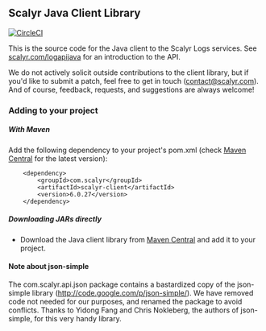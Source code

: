 Scalyr Java Client Library
---
[![CircleCI](https://circleci.com/gh/scalyr/Scalyr-Java-Client/tree/master.svg?style=svg)](https://circleci.com/gh/scalyr/Scalyr-Java-Client/tree/master)

This is the source code for the Java client to the Scalyr Logs services.
See [scalyr.com/logapijava](https://www.scalyr.com/help/java-api) for an introduction to the
API.

We do not actively solicit outside contributions to the client library, but if you'd
like to submit a patch, feel free to get in touch (contact@scalyr.com). And of course,
feedback, requests, and suggestions are always welcome!


### Adding to your project

##### With Maven

Add the following dependency to your project's pom.xml (check [Maven Central](http://search.maven.org/#search%7Cga%7C1%7Cscalyr%20scalyr-client) for the latest version):

        <dependency>
            <groupId>com.scalyr</groupId>
            <artifactId>scalyr-client</artifactId>
            <version>6.0.27</version>
        </dependency>


##### Downloading JARs directly

* Download the Java client library from [Maven Central](https://oss.sonatype.org/content/groups/public/com/scalyr/scalyr-client/6.0.27/scalyr-client-6.0.27.jar) and add it to your project.


#### Note about json-simple

The com.scalyr.api.json package contains a bastardized copy of the json-simple library
(http://code.google.com/p/json-simple/). We have removed code not needed for our
purposes, and renamed the package to avoid conflicts. Thanks to Yidong Fang and Chris
Nokleberg, the authors of json-simple, for this very handy library.
